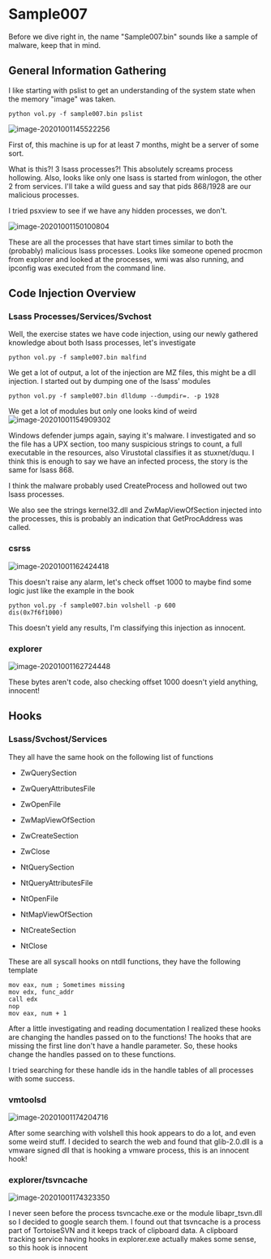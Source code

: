 # Sample007

Before we dive right in, the name "Sample007.bin" sounds like a sample of malware, keep that in mind.

## General Information Gathering

I like starting with pslist to get an understanding of the system state when the memory "image" was taken.

```
python vol.py -f sample007.bin pslist
```

![image-20201001145522256](C:\Users\Nitzan\AppData\Roaming\Typora\typora-user-images\image-20201001145522256.png)

First of, this machine is up for at least 7 months, might be a server of some sort.

What is this?! 3 lsass processes?!
This absolutely screams process hollowing. Also, looks like only one lsass is started from winlogon, the other 2 from services.
I'll take a wild guess and say that pids 868/1928 are our malicious processes.

I tried psxview to see if we have any hidden processes, we don't.

![image-20201001150100804](C:\Users\Nitzan\AppData\Roaming\Typora\typora-user-images\image-20201001150100804.png)

These are all the processes that have start times similar to both the (probably) malicious lsass processes.
Looks like someone opened procmon from explorer and looked at the processes, wmi was also running, and ipconfig was executed from the command line.

## Code Injection Overview

### Lsass Processes/Services/Svchost

Well, the exercise states we have code injection, using our newly gathered knowledge about both lsass processes, let's investigate

```
python vol.py -f sample007.bin malfind
```

We get a lot of output, a lot of the injection are MZ files, this might be a dll injection.
I started out by dumping one of the lsass' modules

```
python vol.py -f sample007.bin dlldump --dumpdir=. -p 1928
```

We get a lot of modules but only one looks kind of weird
![image-20201001154909302](C:\Users\Nitzan\AppData\Roaming\Typora\typora-user-images\image-20201001154909302.png)

Windows defender jumps again, saying it's malware.
I investigated and so the file has a UPX section, too many suspicious strings to count, a full executable in the resources, also Virustotal classifies it as stuxnet/duqu. I think this is enough to say we have an infected process, the story is the same for lsass 868.

I think the malware probably used CreateProcess and hollowed out two lsass processes.

We also see the strings kernel32.dll and ZwMapViewOfSection injected into the processes, this is probably an indication that GetProcAddress was called.

### csrss

![image-20201001162424418](C:\Users\Nitzan\AppData\Roaming\Typora\typora-user-images\image-20201001162424418.png)

This doesn't raise any alarm, let's check offset 1000 to maybe find some logic just like the example in the book

```
python vol.py -f sample007.bin volshell -p 600
dis(0x7f6f1000)
```

This doesn't yield any results, I'm classifying this injection as innocent.

### explorer

![image-20201001162724448](C:\Users\Nitzan\AppData\Roaming\Typora\typora-user-images\image-20201001162724448.png)

These bytes aren't code, also checking offset 1000 doesn't yield anything, innocent!

## Hooks

### Lsass/Svchost/Services

They all have the same hook on the following list of functions

* ZwQuerySection

* ZwQueryAttributesFile

* ZwOpenFile

* ZwMapViewOfSection

* ZwCreateSection

* ZwClose

* NtQuerySection

* NtQueryAttributesFile

* NtOpenFile

* NtMapViewOfSection

* NtCreateSection

* NtClose

These are all syscall hooks on ntdll functions, they have the following template

```assembly
mov eax, num ; Sometimes missing
mov edx, func_addr
call edx
nop
mov eax, num + 1
```

After a little investigating and reading documentation I realized these hooks are changing the handles passed on to the functions! The hooks that are missing the first line don't have a handle parameter.
So, these hooks change the handles passed on to these functions.

I tried searching for these handle ids in the handle tables of all processes with some success.

### vmtoolsd

![image-20201001174204716](C:\Users\Nitzan\AppData\Roaming\Typora\typora-user-images\image-20201001174204716.png)

After some searching with volshell this hook appears to do a lot, and even some weird stuff.
I decided to search the web and found that glib-2.0.dll is a vmware signed dll that is hooking a vmware process, this is an innocent hook!

### explorer/tsvncache

![image-20201001174323350](C:\Users\Nitzan\AppData\Roaming\Typora\typora-user-images\image-20201001174323350.png)

I never seen before the process tsvncache.exe or the module libapr_tsvn.dll so I decided to google search them.
I found out that tsvncache is a process part of TortoiseSVN and it keeps track of clipboard data. A clipboard tracking service having hooks in explorer.exe actually makes some sense, so this hook is innocent